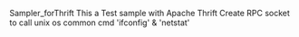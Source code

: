 Sampler_forThrift
This a Test sample with Apache Thrift
Create RPC socket to call unix os common cmd
'ifconfig' & 'netstat'
